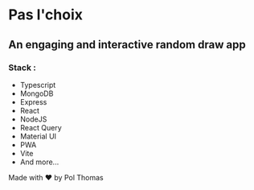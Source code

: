 # Pas l'choix

## An engaging and interactive random draw app

### Stack :
- Typescript
- MongoDB
- Express
- React
- NodeJS
- React Query
- Material UI
- PWA
- Vite
- And more...

Made with ❤️ by Pol Thomas